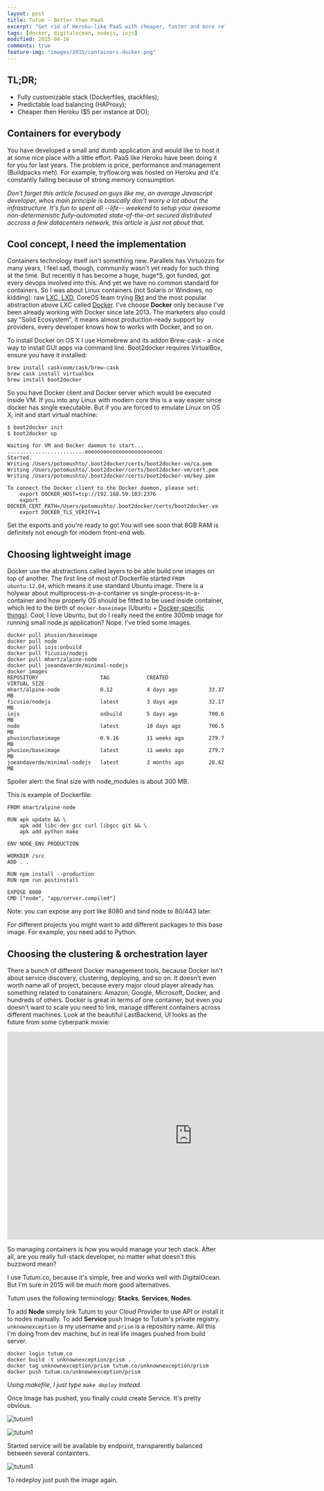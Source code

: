 ```yaml
---
layout: post
title: Tutum — Better than PaaS
excerpt: "Get rid of Heroku-like PaaS with cheaper, faster and more reliable favorite cloud providers"
tags: [docker, digitalocean, nodejs, iojs]
modified: 2015-04-16
comments: true
feature-img: "images/2015/containers-docker.png"
---
```



## TL;DR;

- Fully customizable stack (Dockerfiles, stackfiles);
- Predictable load balancing (HAProxy);
- Cheaper then Heroku ($5 per instance at DO);


## Containers for everybody

You have developed a small and dumb application and would like to host it at some nice place with a little effort. PaaS like Heroku have been doing it for you for last years.
The problem is price, performance and management (Buildpacks meh). For example, tryflow.org was hosted on Heroku and it's constantly failing because of strong memory consumption.

*Don't forget this article focused on guys like me, an average Javascript developer, whos main principle is basically don't worry a lot about the infrastructure.
It's fun to spent all --life-- weekend to setup your awesome non-determenistic fully-automated state-of-the-art secured distributed accross a few datacenters network, this article is just not about that.*

## Cool concept, I need the implementation

Containers technology itself isn't something new. Parallels has Virtuozzo for many years, I feel sad, though, community wasn't yet ready for such thing at the time.
But recently it has become a huge, huge^5, got funded, got every devops involved into this. And yet we have no common standard for containers.
So I was about Linux containers (not Solaris or Windows, no kidding): raw [LXC, LXD](https://linuxcontainers.org/), CoreOS team trying [Rkt](https://github.com/coreos/rkt) and the most popular abstraction above LXC called [Docker](https://docker.io). I've choose **Docker** only because I've been already working with Docker since late 2013. The marketers also could say "Solid Ecosystem", it means almost production-ready support by providers, every developer knows how to works with Docker, and so on.

To install Docker on OS X I use Homebrew and its addon Brew-cask - a nice way to install GUI apps via command line. Boot2docker requires VirtualBox, ensure you have it installed:

```
brew install caskroom/cask/brew-cask
brew cask install virtualbox
brew install boot2docker
```

So you have Docker client and Docker server which would be executed inside VM. If you into any Linux with modern core this is a way easier since docker has single executable. But if you are forced to emulate Linux on OS X, init and start virtual machine:

```
$ boot2docker init
$ boot2docker up

Waiting for VM and Docker daemon to start...
.........................ooooooooooooooooooooooooo
Started.
Writing /Users/potomushto/.boot2docker/certs/boot2docker-vm/ca.pem
Writing /Users/potomushto/.boot2docker/certs/boot2docker-vm/cert.pem
Writing /Users/potomushto/.boot2docker/certs/boot2docker-vm/key.pem

To connect the Docker client to the Docker daemon, please set:
    export DOCKER_HOST=tcp://192.168.59.103:2376
    export DOCKER_CERT_PATH=/Users/potomushto/.boot2docker/certs/boot2docker-vm
    export DOCKER_TLS_VERIFY=1
```
Set the exports and you're ready to go! You will see soon that 8GB RAM is definitely not enough for modern front-end web.

## Choosing lightweight image

Docker use the abstractions called layers to be able build one images on top of another. The first line of most of Dockerfile started `FROM ubuntu:12.04`, which means it use standard Ubuntu image. There is a holywar about multiprocess-in-a-container vs single-process-in-a-container and how properly OS should be fitted to be used inside container, which led to the birth of `docker-baseimage` (Ubuntu + [Docker-specific things](https://registry.hub.docker.com/u/phusion/baseimage/)). Cool, I love Ubuntu, but do I really need the entire 300mb image for running small node.js application? Nope. I've tried some images.

```
docker pull phusion/baseimage
docker pull node
docker pull iojs:onbuild
docker pull ficusio/nodejs
docker pull mhart/alpine-node
docker pull joeandaverde/minimal-nodejs
docker images
REPOSITORY                    TAG            CREATED             VIRTUAL SIZE
mhart/alpine-node             0.12           4 days ago          33.37 MB
ficusio/nodejs                latest         3 days ago          32.17 MB
iojs                          onbuild        5 days ago          700.6 MB
node                          latest         10 days ago         706.5 MB
phusion/baseimage             0.9.16         11 weeks ago        279.7 MB
phusion/baseimage             latest         11 weeks ago        279.7 MB
joeandaverde/minimal-nodejs   latest         3 months ago        28.42 MB
```

Spoiler alert: the final size with node_modules is about 300 MB.

This is example of Dockerfile:

```
FROM mhart/alpine-node

RUN apk update && \
    apk add libc-dev gcc curl libgcc git && \
    apk add python make

ENV NODE_ENV PRODUCTION

WORKDIR /src
ADD . .

RUN npm install --production
RUN npm run postinstall

EXPOSE 8080
CMD ["node", "app/server.compiled"]
```
Note: you can expose any port like 8080 and bind node to 80/443 later.

For different projects you might want to add different packages to this base image. For example, you need add to Python.

## Choosing the clustering & orchestration layer

There a bunch of different Docker management tools, because Docker isn't about service discovery, clustering, deploying, and so on.
It doesn't even worth name all of project, because every major cloud player already has something related to conatainers: Amazon, Google, Microsoft, Docker, and hundreds of others.
Docker is great in terms of one container, but even you doesn't want to scale you need to link, manage different containers across different machines.
Look at the beautiful LastBackend, UI looks as the future from some cyberpank movie:

<iframe width="853" height="480" src="https://www.youtube.com/embed/bO0sGz8qN7I" frameborder="0" allowfullscreen></iframe>

So managing containers is how you would manage your tech stack. After all, are you really full-stack developer, no matter what doesn't this buzzword mean?

I use Tutum.co, because it's simple, free and works well with DigitalOcean.
But I'm sure in 2015 will be much more good alternatives.

Tutum uses the following terminology: **Stacks**, **Services**, **Nodes**.

To add **Node** simply link Tutum to your Cloud Provider to use API or install it to nodes manually.
To add **Service**  push Image to Tutum's private registry. `unknownexception` is my username and `prism` is a repository name. All this I'm doing from dev machine, but in real life images pushed from build server.

```
docker login tutum.co
docker build -t unknownexception/prism .
docker tag unknownexception/prism tutum.co/unknownexception/prism
docker push tutum.co/unknownexception/prism
```
*Using makefile, I just type `make deploy` instead.*

Once Image has pushed, you finally could create Service. It's pretty obvious.

![tutum1](/images/2015/tutum1.png)

![tutum1](/images/2015/tutum2.png)

Started service will be available by endpoint, transparently balanced between several containters.

![tutum1](/images/2015/tutum3.png)

To redeploy just push the image again.
